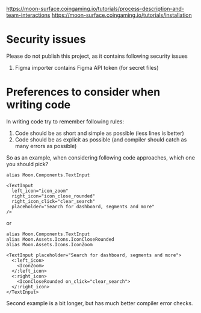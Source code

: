 https://moon-surface.coingaming.io/tutorials/process-description-and-team-interactions
https://moon-surface.coingaming.io/tutorials/installation


# Security issues

Please do not publish this project, as it contains following security issues

1. Figma importer contains Figma API token (for secret files)


# Preferences to consider when writing code

In writing code try to remember following rules:

1. Code should be as short and simple as possible (less lines is better)
2. Code should be as explicit as possible (and compiler should catch as many errors as possible)

So as an example, when considering following code approaches, which one you should pick?

```
alias Moon.Components.TextInput

<TextInput
  left_icon="icon_zoom"
  right_icon="icon_close_rounded"
  right_icon_click="clear_search"
  placeholder="Search for dashboard, segments and more"
/>
```

or 

```
alias Moon.Components.TextInput
alias Moon.Assets.Icons.IconCloseRounded
alias Moon.Assets.Icons.IconZoom

<TextInput placeholder="Search for dashboard, segments and more">
  <:left_icon>
    <IconZoom>
  </:left_icon>
  <:right_icon>
    <IconCloseRounded on_click="clear_search">
  </:right_icon>
</TextInput>
```

Second example is a bit longer, but has much better compiler error checks.
